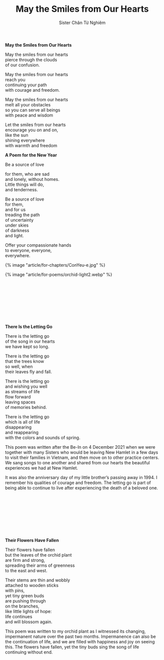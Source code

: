 ﻿---
title: May the Smiles from Our Hearts
author: Sister Chân Từ Nghiêm
---

<!-- ## Poems to all Bodhisattvas -->
<!-- 9 December 2021 -->

<div class="verse"><p><b>May the Smiles from Our Hearts</b></p>

<p>May the smiles from our hearts<br/>
pierce through the clouds<br/>
of our confusion.</p>

<p>May the smiles from our hearts<br/>
reach you<br/>
continuing your path<br/>
with courage and freedom.</p>

<p>May the smiles from our hearts<br/>
melt all your obstacles<br/>
so you can serve all beings<br/>
with peace and wisdom</p>

<p>Let the smiles from our hearts<br/>
encourage you on and on,<br/>
like the sun<br/>
shining everywhere<br/>
with warmth and freedom</p></div>

<div class="verse"><p><b>A Poem for the New Year</b></p>

<p>Be a source of love</p>
for them, who are sad<br/>
and lonely, without homes.<br/>
Little things will do,<br/>
and tenderness.</p>

<p>Be a source of love<br/>
for them,<br/>
and for us<br/>
treading the path<br/>
of uncertainty<br/>
under skies<br/>
of darkness<br/>
and  light.</p>

<p>Offer your compassionate hands<br/>
to everyone, everyone,<br/>
everywhere.</p></div>

{% image "article/for-chapters/ConYeu-e.jpg" %}


<div class="page-break"></div>


{% image "article/for-poems/orchid-light2.webp" %}

<div class="avoid-break-inside" style="padding-top: 94pt;">
<div class="verse"><p><b>There Is the Letting Go</b></p>

<p>There is the letting go<br/>
of the song in our hearts<br/>
we have kept so long.</p>

<p>There is the letting go<br/>
that the trees know<br/>
so well, when<br/>
their leaves fly and fall.</p>

<p>There is the letting go<br/>
and wishing you well<br/>
as streams of life<br/>
flow forward<br/>
leaving spaces<br/>
of memories behind.</p>

<p>There is the letting go<br/>
which is all of life<br/>
disappearing<br/>
and reappearing<br/>
with the colors and sounds of spring.</p></div>

This poem was written after the Be-In on 4 December 2021 when we were together with many Sisters who would be leaving New Hamlet in a few days to visit their families in Vietnam, and then move on to other practice centers. We sang songs to one another and shared from our hearts the beautiful experiences we had at New Hamlet.

It was also the anniversary day of my little brother’s passing away in 1994. I remember his qualities of courage and freedom. The letting go is part of being able to continue to live after experiencing the death of a beloved one.
</div>



<div class="avoid-break-inside" style="padding-top: 94pt;">
<div class="verse"><p><b>Their Flowers Have Fallen</b></p>

<p>Their flowers have fallen<br/>
but the leaves of the orchid plant<br/>
are firm and strong,<br/>
spreading their arms of greenness<br/>
to the east and west.</p>

<p>Their stems are thin and wobbly<br/>
attached to wooden sticks<br/>
with pins,<br/>
yet tiny green buds<br/>
are pushing through<br/>
on the branches,<br/>
like little lights of hope:<br/>
life continues<br/>
and will blossom again.</p></div>

This poem was written to my orchid plant as I witnessed its changing, impermanent nature over the past two months. Impermanence can also be the continuation of life, and we are filled with happiness and joy on seeing this. The flowers have fallen, yet the tiny buds sing the song of life continuing without end.

<div class="article-end"></div>
</div>



